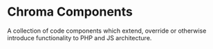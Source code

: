 # Chroma Components
A collection of code components which extend, override or otherwise introduce functionality to PHP and JS architecture.
